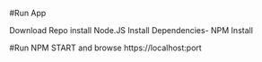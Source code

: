 #Run App

Download Repo
install Node.JS
Install Dependencies- NPM Install

#Run NPM START
and browse https://localhost:port
